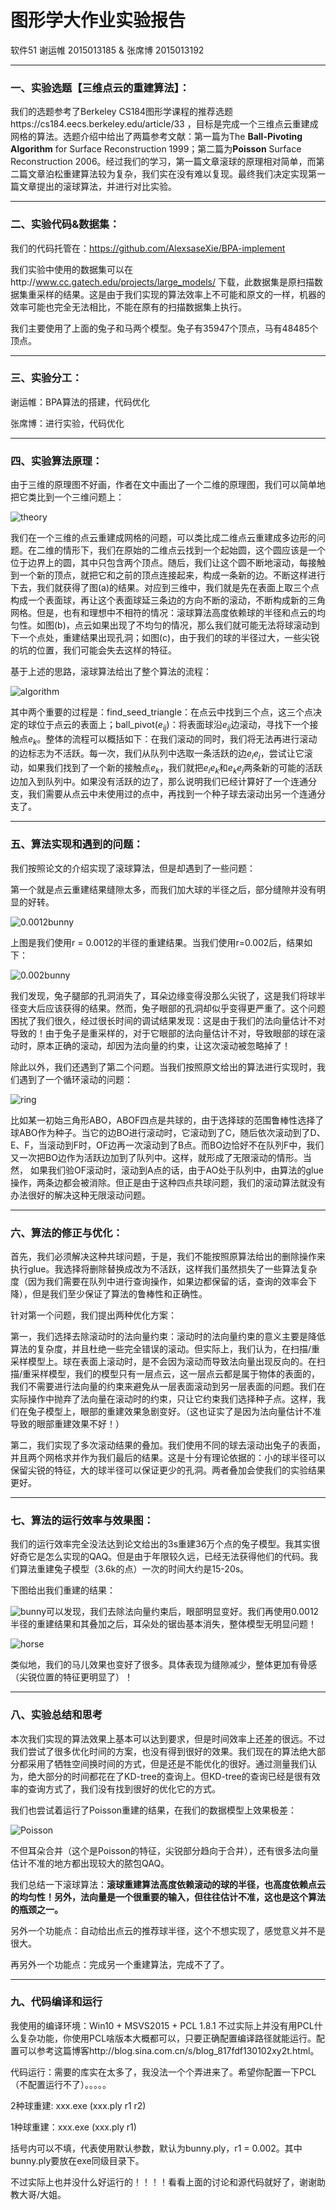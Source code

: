 # 图形学大作业实验报告

软件51 谢运帷 2015013185 & 张席博 2015013192

---

### 一、实验选题【三维点云的重建算法】：

我们的选题参考了Berkeley CS184图形学课程的推荐选题https://cs184.eecs.berkeley.edu/article/33 ，目标是完成一个三维点云重建成网格的算法。选题介绍中给出了两篇参考文献：第一篇为The **Ball-Pivoting Algorithm** for Surface Reconstruction 1999；第二篇为**Poisson** Surface Reconstruction 2006。经过我们的学习，第一篇文章滚球的原理相对简单，而第二篇文章泊松重建算法较为复杂，我们实在没有难以复现。最终我们决定实现第一篇文章提出的滚球算法，并进行对比实验。

---

### 二、实验代码&数据集：

我们的代码托管在：https://github.com/AlexsaseXie/BPA-implement

我们实验中使用的数据集可以在http://www.cc.gatech.edu/projects/large_models/ 下载，此数据集是原扫描数据集重采样的结果。这是由于我们实现的算法效率上不可能和原文的一样，机器的效率可能也完全无法相比，不能在原有的扫描数据集上执行。

我们主要使用了上面的兔子和马两个模型。兔子有35947个顶点，马有48485个顶点。

---

### 三、实验分工：

谢运帷：BPA算法的搭建，代码优化

张席博：进行实验，代码优化

---

### 四、实验算法原理：

由于三维的原理图不好画，作者在文中画出了一个二维的原理图，我们可以简单地把它类比到一个三维问题上：

![theory](theory.png)

我们在一个三维的点云重建成网格的问题，可以类比成二维点云重建成多边形的问题。在二维的情形下，我们在原始的二维点云找到一个起始圆，这个圆应该是一个位于边界上的圆，其中只包含两个顶点。随后，我们让这个圆不断地滚动，每接触到一个新的顶点，就把它和之前的顶点连接起来，构成一条新的边。不断这样进行下去，我们就获得了图(a)的结果。对应到三维中，我们就是先在表面上取三个点构成一个表面球，再让这个表面球延三条边的方向不断的滚动，不断构成新的三角网格。但是，也有和理想中不相符的情况：滚球算法高度依赖球的半径和点云的均匀性。如图(b)，点云如果出现了不均匀的情况，那么我们就可能无法将球滚动到下一个点处，重建结果出现孔洞；如图(c)，由于我们的球的半径过大，一些尖锐的坑的位置，我们可能会失去这样的特征。

基于上述的思路，滚球算法给出了整个算法的流程：

![algorithm](algorithm.png)

其中两个重要的过程是：find_seed_triangle：在点云中找到三个点，这三个点决定的球位于点云的表面上；ball_pivot($e_{ij}$)：将表面球沿$e_{ij}$边滚动，寻找下一个接触点$e_k$。整体的流程可以概括如下：在我们滚动的同时，我们将无法再进行滚动的边标志为不活跃。每一次，我们从队列中选取一条活跃的边$e_ie_j$，尝试让它滚动，如果我们找到了一个新的接触点$e_k$，我们就把$e_ie_k$和$e_ke_j$两条新的可能的活跃边加入到队列中。如果没有活跃的边了，那么说明我们已经计算好了一个连通分支，我们需要从点云中未使用过的点中，再找到一个种子球去滚动出另一个连通分支了。

---

### 五、算法实现和遇到的问题：

我们按照论文的介绍实现了滚球算法，但是却遇到了一些问题：

第一个就是点云重建结果缝隙太多，而我们加大球的半径之后，部分缝隙并没有明显的好转。

![0.0012bunny](0.0012bunny.png)

上图是我们使用r = 0.0012的半径的重建结果。当我们使用r=0.002后，结果如下：

![0.002bunny](0.002bunny.png)

我们发现，兔子腿部的孔洞消失了，耳朵边缘变得没那么尖锐了，这是我们将球半径变大后应该获得的结果。然而，兔子眼部的孔洞却似乎变得更严重了。这个问题困扰了我们很久，经过很长时间的调试结果发现：这是由于我们的法向量估计不对导致的！由于兔子是重采样的，对于它眼部的法向量估计不对，导致眼部的球在滚动时，原本正确的滚动，却因为法向量的约束，让这次滚动被忽略掉了！

除此以外，我们还遇到了第二个问题。当我们按照原文给出的算法进行实现时，我们遇到了一个循环滚动的问题：

![ring](ring.png)

比如某一初始三角形ABO，ABOF四点是共球的，由于选择球的范围鲁棒性选择了球ABO作为种子。当它的边BO进行滚动时，它滚动到了C，随后依次滚动到了D、E、F，当滚动到F时，OF边再一次滚动到了B点。而BO边恰好不在队列F中，我们又一次把BO边作为活跃边加到了队列中。这样，就形成了无限滚动的情形。当然， 如果我们验OF滚动时，滚动到A点的话，由于AO处于队列中，由算法的glue操作，两条边都会被消除。但正是由于这种四点共球问题，我们的滚动算法就没有办法很好的解决这种无限滚动问题。

---

### 六、算法的修正与优化：

首先，我们必须解决这种共球问题，于是，我们不能按照原算法给出的删除操作来执行glue。我选择将删除替换成改为不活跃，这样我们虽然损失了一些算法复杂度（因为我们需要在队列中进行查询操作，如果边都保留的话，查询的效率会下降），但是我们至少保证了算法的鲁棒性和正确性。

针对第一个问题，我们提出两种优化方案：

第一，我们选择去除滚动时的法向量约束：滚动时的法向量约束的意义主要是降低算法的复杂度，并且杜绝一些完全错误的滚动。但实际上，我们认为，在扫描/重采样模型上。球在表面上滚动时，是不会因为滚动而导致法向量出现反向的。在扫描/重采样模型，我们的模型只有一层点云，这一层点云都是属于物体的表面的，我们不需要进行法向量的约束来避免从一层表面滚动到另一层表面的问题。我们在实际操作中抛弃了法向量在滚动时的约束，只让它约束我们选择种子点。这样，我们在兔子模型上，眼部的重建效果急剧变好。（这也证实了是因为法向量估计不准导致的眼部重建效果不好！）

第二，我们实现了多次滚动结果的叠加。我们使用不同的球去滚动出兔子的表面，并且两个网格求并作为我们最后的结果。这是十分有理论依据的：小的球半径可以保留尖锐的特征，大的球半径可以保证更少的孔洞。两者叠加会使我们的实验结果更好。

---

### 七、算法的运行效率与效果图：

我们的运行效率完全没法达到论文给出的3s重建36万个点的兔子模型。我其实很好奇它是怎么实现的QAQ。但是由于年限较久远，已经无法获得他们的代码。我们算法重建兔子模型（3.6k的点）一次的时间大约是15-20s。

下图给出我们重建的结果：

![bunny](bunny.png)可以发现，我们去除法向量约束后，眼部明显变好。我们再使用0.0012半径的重建结果和其叠加之后，耳朵处的锯齿基本消失，整体模型无明显问题！

![horse](horse.png)

类似地，我们的马儿效果也变好了很多。具体表现为缝隙减少，整体更加有骨感（尖锐位置的特征更明显了）！

---

### 八、实验总结和思考

本次我们实现的算法效果上基本可以达到要求，但是时间效率上还差的很远。不过我们尝试了很多优化时间的方案，也没有得到很好的效果。我们现在的算法绝大部分都采用了牺牲空间换时间的方式，但是还是不能优化的很好。通过测量我们认为，绝大部分的时间都花在了KD-tree的查询上。但KD-tree的查询已经是很有效率的查询方式了，我们没有找到很好的优化它的方式。

我们也尝试着运行了Poisson重建的结果，在我们的数据模型上效果极差：

![Poisson](Poisson.png)

不但耳朵合并（这个是Poisson的特征，尖锐部分趋向于合并），还有很多法向量估计不准的地方都出现较大的脓包QAQ。

我们总结一下滚球算法：**滚球重建算法高度依赖滚动的球的半径，也高度依赖点云的均匀性！另外，法向量是一个很重要的输入，但往往估计不准，这也是这个算法的瓶颈之一。**

另外一个功能点：自动给出点云的推荐球半径，这个不想实现了，感觉意义并不是很大。

再另外一个功能点：完成另一个重建算法，完成不了了。

---

### 九、代码编译和运行

我使用的编译环境：Win10 + MSVS2015 + PCL 1.8.1 不过实际上并没有用PCL什么复杂功能，你使用PCL啥版本大概都可以，只要正确配置编译路径就能运行。配置可以参考这篇博客http://blog.sina.com.cn/s/blog_817fdf130102xy2t.html。

代码运行：需要的库实在太多了，我没法一个个弄进来了。希望你配置一下PCL（不配置运行不了）。。。。。

2种球重建: xxx.exe (xxx.ply r1 r2)

1种球重建：xxx.exe (xxx.ply r1)

括号内可以不填，代表使用默认参数，默认为bunny.ply，r1 = 0.002。其中bunny.ply要放在exe同级目录下。

不过实际上也并没什么好运行的！！！！看看上面的讨论和源代码就好了，谢谢助教大哥/大姐。



